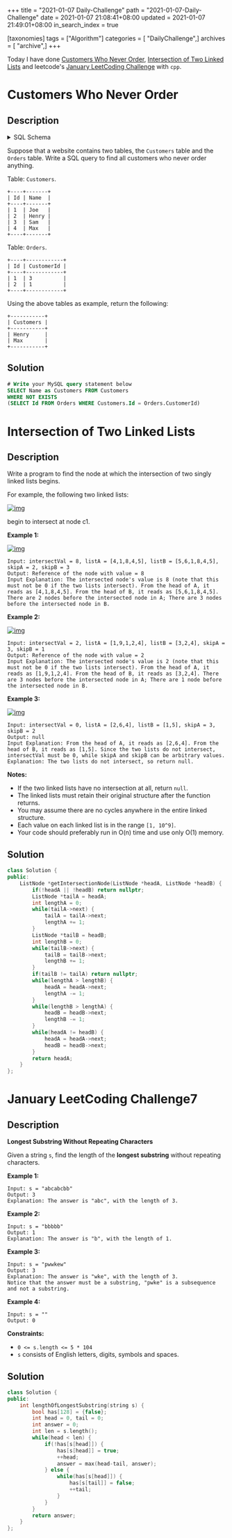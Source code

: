 +++
title = "2021-01-07 Daily-Challenge"
path = "2021-01-07-Daily-Challenge"
date = 2021-01-07 21:08:41+08:00
updated = 2021-01-07 21:49:01+08:00
in_search_index = true

[taxonomies]
tags = ["Algorithm"]
categories = [ "DailyChallenge",]
archives = [ "archive",]
+++

Today I have done [Customers Who Never Order](https://leetcode.com/problems/customers-who-never-order/), [Intersection of Two Linked Lists](https://leetcode.com/problems/intersection-of-two-linked-lists/) and leetcode's [January LeetCoding Challenge](https://leetcode.com/explore/challenge/card/january-leetcoding-challenge-2021/579/week-1-january-1st-january-7th/3595/) with `cpp`.

<!-- more -->

# Customers Who Never Order

## Description

<details><summary>SQL Schema</summary>
<pre style="background-color:#2b303b;"><code><span style="color:#c0c5ce;">Create table If Not Exists Customers (Id int, Name varchar(255))
Create table If Not Exists Orders (Id int, CustomerId int)
Truncate table Customers
insert into Customers (Id, Name) values ('1', 'Joe')
insert into Customers (Id, Name) values ('2', 'Henry')
insert into Customers (Id, Name) values ('3', 'Sam')
insert into Customers (Id, Name) values ('4', 'Max')
Truncate table Orders
insert into Orders (Id, CustomerId) values ('1', '3')
insert into Orders (Id, CustomerId) values ('2', '1')
</span></code></pre>
</details>

Suppose that a website contains two tables, the `Customers` table and the `Orders` table. Write a SQL query to find all customers who never order anything.

Table: `Customers`.

```
+----+-------+
| Id | Name  |
+----+-------+
| 1  | Joe   |
| 2  | Henry |
| 3  | Sam   |
| 4  | Max   |
+----+-------+
```

Table: `Orders`.

```
+----+------------+
| Id | CustomerId |
+----+------------+
| 1  | 3          |
| 2  | 1          |
+----+------------+
```

Using the above tables as example, return the following:

```
+-----------+
| Customers |
+-----------+
| Henry     |
| Max       |
+-----------+
```

## Solution

``` sql
# Write your MySQL query statement below
SELECT Name as Customers FROM Customers
WHERE NOT EXISTS
(SELECT Id FROM Orders WHERE Customers.Id = Orders.CustomerId)
```

# Intersection of Two Linked Lists

## Description

Write a program to find the node at which the intersection of two singly linked lists begins.

For example, the following two linked lists:

[![img](https://assets.leetcode.com/uploads/2018/12/13/160_statement.png)](https://assets.leetcode.com/uploads/2018/12/13/160_statement.png)

begin to intersect at node c1.

 

**Example 1:**

[![img](https://assets.leetcode.com/uploads/2020/06/29/160_example_1_1.png)](https://assets.leetcode.com/uploads/2020/06/29/160_example_1_1.png)

```
Input: intersectVal = 8, listA = [4,1,8,4,5], listB = [5,6,1,8,4,5], skipA = 2, skipB = 3
Output: Reference of the node with value = 8
Input Explanation: The intersected node's value is 8 (note that this must not be 0 if the two lists intersect). From the head of A, it reads as [4,1,8,4,5]. From the head of B, it reads as [5,6,1,8,4,5]. There are 2 nodes before the intersected node in A; There are 3 nodes before the intersected node in B.
```

 

**Example 2:**

[![img](https://assets.leetcode.com/uploads/2020/06/29/160_example_2.png)](https://assets.leetcode.com/uploads/2020/06/29/160_example_2.png)

```
Input: intersectVal = 2, listA = [1,9,1,2,4], listB = [3,2,4], skipA = 3, skipB = 1
Output: Reference of the node with value = 2
Input Explanation: The intersected node's value is 2 (note that this must not be 0 if the two lists intersect). From the head of A, it reads as [1,9,1,2,4]. From the head of B, it reads as [3,2,4]. There are 3 nodes before the intersected node in A; There are 1 node before the intersected node in B.
```

 

**Example 3:**

[![img](https://assets.leetcode.com/uploads/2018/12/13/160_example_3.png)](https://assets.leetcode.com/uploads/2018/12/13/160_example_3.png)

```
Input: intersectVal = 0, listA = [2,6,4], listB = [1,5], skipA = 3, skipB = 2
Output: null
Input Explanation: From the head of A, it reads as [2,6,4]. From the head of B, it reads as [1,5]. Since the two lists do not intersect, intersectVal must be 0, while skipA and skipB can be arbitrary values.
Explanation: The two lists do not intersect, so return null.
```

 

**Notes:**

- If the two linked lists have no intersection at all, return `null`.
- The linked lists must retain their original structure after the function returns.
- You may assume there are no cycles anywhere in the entire linked structure.
- Each value on each linked list is in the range `[1, 10^9]`.
- Your code should preferably run in O(n) time and use only O(1) memory.

## Solution

``` cpp
class Solution {
public:
    ListNode *getIntersectionNode(ListNode *headA, ListNode *headB) {
        if(!headA || !headB) return nullptr;
        ListNode *tailA = headA;
        int lengthA = 0;
        while(tailA->next) {
            tailA = tailA->next;
            lengthA += 1;
        }
        ListNode *tailB = headB;
        int lengthB = 0;
        while(tailB->next) {
            tailB = tailB->next;
            lengthB += 1;
        }
        if(tailB != tailA) return nullptr;
        while(lengthA > lengthB) {
            headA = headA->next;
            lengthA -= 1;
        }
        while(lengthB > lengthA) {
            headB = headB->next;
            lengthB -= 1;
        }
        while(headA != headB) {
            headA = headA->next;
            headB = headB->next;
        }
        return headA;
    }
};
```

# January LeetCoding Challenge7

## Description

**Longest Substring Without Repeating Characters**

Given a string `s`, find the length of the **longest substring** without repeating characters.

 

**Example 1:**

```
Input: s = "abcabcbb"
Output: 3
Explanation: The answer is "abc", with the length of 3.
```

**Example 2:**

```
Input: s = "bbbbb"
Output: 1
Explanation: The answer is "b", with the length of 1.
```

**Example 3:**

```
Input: s = "pwwkew"
Output: 3
Explanation: The answer is "wke", with the length of 3.
Notice that the answer must be a substring, "pwke" is a subsequence and not a substring.
```

**Example 4:**

```
Input: s = ""
Output: 0
```

 

**Constraints:**

- `0 <= s.length <= 5 * 104`
- `s` consists of English letters, digits, symbols and spaces.

## Solution

``` cpp
class Solution {
public:
    int lengthOfLongestSubstring(string s) {
        bool has[128] = {false};
        int head = 0, tail = 0;
        int answer = 0;
        int len = s.length();
        while(head < len) {
            if(!has[s[head]]) {
                has[s[head]] = true;
                ++head;
                answer = max(head-tail, answer);
            } else {
                while(has[s[head]]) {
                    has[s[tail]] = false;
                    ++tail;
                }
            }
        }
        return answer;
    }
};
```